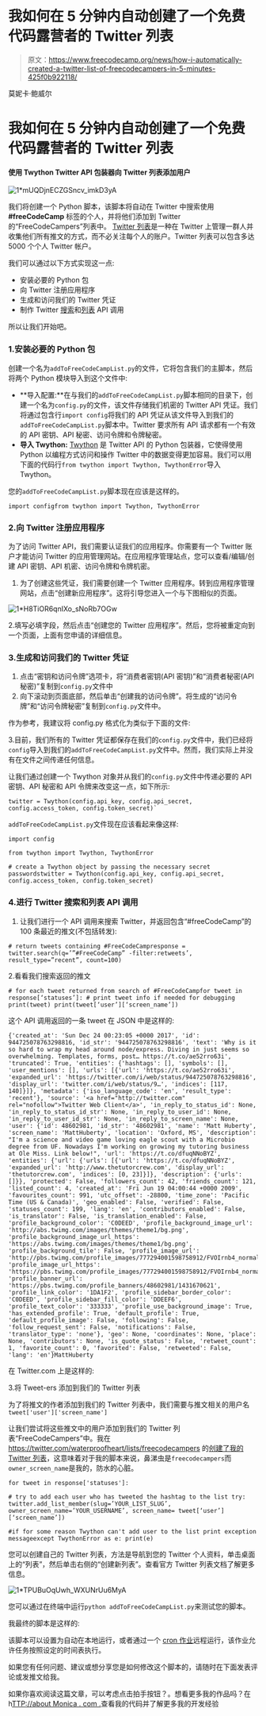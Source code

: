 # 我如何在 5 分钟内自动创建了一个免费代码露营者的 Twitter 列表

> 原文：<https://www.freecodecamp.org/news/how-i-automatically-created-a-twitter-list-of-freecodecampers-in-5-minutes-425f0b922118/>

莫妮卡·鲍威尔

# 我如何在 5 分钟内自动创建了一个免费代码露营者的 Twitter 列表

#### 使用 Twython Twitter API 包装器向 Twitter 列表添加用户

![1*mUQDjnECZGSncv_imkD3yA](img/e208641e8e4a40b7f7c4b4ea489f94d0.png)

我们将创建一个 Python 脚本，该脚本将自动在 Twitter 中搜索使用 **#freeCodeCamp** 标签的个人，并将他们添加到 Twitter 的“FreeCodeCampers”列表中。 [Twitter 列表](https://help.twitter.com/en/using-twitter/twitter-lists)是一种在 Twitter 上管理一群人并收集他们所有推文的方式，而不必关注每个人的账户。Twitter 列表可以包含多达 5000 个个人 Twitter 帐户。

我们可以通过以下方式实现这一点:

*   安装必要的 Python 包
*   向 Twitter 注册应用程序
*   生成和访问我们的 Twitter 凭证
*   制作 Twitter [搜索](https://developer.twitter.com/en/docs/tweets/search/api-reference/get-search-tweets)和[列表](https://developer.twitter.com/en/docs/accounts-and-users/create-manage-lists/api-reference/get-lists-list) API 调用

所以让我们开始吧。

### 1.安装必要的 Python 包

创建一个名为`addToFreeCodeCampList.py`的文件，它将包含我们的主脚本，然后将两个 Python 模块导入到这个文件中:

*   **导入配置:**在与我们的`addToFreeCodeCampList.py`脚本相同的目录下，创建一个名为`config.py`的文件，该文件存储我们机密的 Twitter API 凭证。我们将通过包含行`import config`将我们的 API 凭证从该文件导入到我们的`addToFreeCodeCampList.py`脚本中。Twitter 要求所有 API 请求都有一个有效的 API 密钥、API 秘密、访问令牌和令牌秘密。
*   **导入 Twython:** [Twython](https://github.com/ryanmcgrath/twython) 是 Twitter API 的 Python 包装器，它使得使用 Python 以编程方式访问和操作 Twitter 中的数据变得更加容易。我们可以用下面的代码行`from twython import Twython, TwythonError`导入 Twython。

您的`addToFreeCodeCampList.py`脚本现在应该是这样的。

```
import configfrom twython import Twython, TwythonError
```

### 2.向 Twitter 注册应用程序

为了访问 Twitter API，我们需要认证我们的应用程序。你需要有一个 Twitter 账户才能访问 Twitter 的应用管理网站。在应用程序管理站点，您可以查看/编辑/创建 API 密钥、API 机密、访问令牌和令牌机密。

1.  为了创建这些凭证，我们需要创建一个 Twitter 应用程序。转到应用程序管理网站，点击“创建新应用程序”。这将引导您进入一个与下图相似的页面。

![1*H8TiOR6qnIXo_sNoRb7OGw](img/901b8a26af7876855da4dbe9f57e8f07.png)

2.填写必填字段，然后点击“创建您的 Twitter 应用程序”。然后，您将被重定向到一个页面，上面有您申请的详细信息。

### 3.生成和访问我们的 Twitter 凭证

1.  点击“密钥和访问令牌”选项卡，将“消费者密钥(API 密钥)”和“消费者秘密(API 秘密)”复制到`config.py`文件中
2.  向下滚动到页面底部，然后单击“创建我的访问令牌”。将生成的“访问令牌”和“访问令牌秘密”复制到`config.py`文件中。

作为参考，我建议将 config.py 格式化为类似于下面的文件:

3.目前，我们所有的 Twitter 凭证都保存在我们的`config.py`文件中，我们已经将`config`导入到我们的`addToFreeCodeCampList.py`文件中。然而，我们实际上并没有在文件之间传递任何信息。

让我们通过创建一个 Twython 对象并从我们的`config.py`文件中传递必要的 API 密钥、API 秘密和 API 令牌来改变这一点，如下所示:

```
twitter = Twython(config.api_key, config.api_secret, config.access_token, config.token_secret)`
```

`addToFreeCodeCampList.py`文件现在应该看起来像这样:

```
import config
```

```
from twython import Twython, TwythonError
```

```
# create a Twython object by passing the necessary secret passwordstwitter = Twython(config.api_key, config.api_secret, config.access_token, config.token_secret)
```

### 4.进行 Twitter 搜索和列表 API 调用

1.  让我们进行一个 API 调用来搜索 Twitter，并返回包含“#freeCodeCamp”的 100 条最近的推文(不包括转发):

```
# return tweets containing #FreeCodeCampresponse = twitter.search(q=’”#FreeCodeCamp” -filter:retweets’, result_type=”recent”, count=100)
```

2.看看我们搜索返回的推文

```
# for each tweet returned from search of #FreeCodeCampfor tweet in response[‘statuses’]: # print tweet info if needed for debugging print(tweet) print(tweet[‘user’][‘screen_name’])
```

这个 API 调用返回的一条 tweet 在 JSON 中是这样的:

```
{'created_at': 'Sun Dec 24 00:23:05 +0000 2017', 'id': 944725078763298816, 'id_str': '944725078763298816', 'text': 'Why is it so hard to wrap my head around node/express. Diving in just seems so overwhelming. Templates, forms, post… https://t.co/ae52rro63i', 'truncated': True, 'entities': {'hashtags': [], 'symbols': [], 'user_mentions': [], 'urls': [{'url': 'https://t.co/ae52rro63i', 'expanded_url': 'https://twitter.com/i/web/status/944725078763298816', 'display_url': 'twitter.com/i/web/status/9…', 'indices': [117, 140]}]}, 'metadata': {'iso_language_code': 'en', 'result_type': 'recent'}, 'source': '<a href="http://twitter.com" rel="nofollow">Twitter Web Client</a>', 'in_reply_to_status_id': None, 'in_reply_to_status_id_str': None, 'in_reply_to_user_id': None, 'in_reply_to_user_id_str': None, 'in_reply_to_screen_name': None, 'user': {'id': 48602981, 'id_str': '48602981', 'name': 'Matt Huberty', 'screen_name': 'MattHuberty', 'location': 'Oxford, MS', 'description': "I'm a science and video game loving eagle scout with a Microbio degree from UF. Nowadays I'm working on growing my tutoring business at Ole Miss. Link below!", 'url': 'https://t.co/dfuqNNoBYZ', 'entities': {'url': {'urls': [{'url': 'https://t.co/dfuqNNoBYZ', 'expanded_url': 'http://www.thetutorcrew.com', 'display_url': 'thetutorcrew.com', 'indices': [0, 23]}]}, 'description': {'urls': []}}, 'protected': False, 'followers_count': 42, 'friends_count': 121, 'listed_count': 4, 'created_at': 'Fri Jun 19 04:00:44 +0000 2009', 'favourites_count': 991, 'utc_offset': -28800, 'time_zone': 'Pacific Time (US & Canada)', 'geo_enabled': False, 'verified': False, 'statuses_count': 199, 'lang': 'en', 'contributors_enabled': False, 'is_translator': False, 'is_translation_enabled': False, 'profile_background_color': 'C0DEED', 'profile_background_image_url': 'http://abs.twimg.com/images/themes/theme1/bg.png', 'profile_background_image_url_https': 'https://abs.twimg.com/images/themes/theme1/bg.png', 'profile_background_tile': False, 'profile_image_url': 'http://pbs.twimg.com/profile_images/777294001598758912/FVOIrnb4_normal.jpg', 'profile_image_url_https': 'https://pbs.twimg.com/profile_images/777294001598758912/FVOIrnb4_normal.jpg', 'profile_banner_url': 'https://pbs.twimg.com/profile_banners/48602981/1431670621', 'profile_link_color': '1DA1F2', 'profile_sidebar_border_color': 'C0DEED', 'profile_sidebar_fill_color': 'DDEEF6', 'profile_text_color': '333333', 'profile_use_background_image': True, 'has_extended_profile': True, 'default_profile': True, 'default_profile_image': False, 'following': False, 'follow_request_sent': False, 'notifications': False, 'translator_type': 'none'}, 'geo': None, 'coordinates': None, 'place': None, 'contributors': None, 'is_quote_status': False, 'retweet_count': 1, 'favorite_count': 0, 'favorited': False, 'retweeted': False, 'lang': 'en'}MattHuberty
```

在 Twitter.com 上是这样的:

3.将 Tweet-ers 添加到我们的 Twitter 列表

为了将推文的作者添加到我们的 Twitter 列表中，我们需要与推文相关的用户名`tweet['user']['screen_name']`

让我们尝试将这些推文中的用户添加到我们的 Twitter 列表“FreeCodeCampers”中。我在 https://twitter.com/waterproofheart/lists/freecodecampers 的[创建了我的 Twitter 列表](https://twitter.com/waterproofheart/lists/freecodecampers)，这意味着对于我的脚本来说，鼻涕虫是`freecodecampers`而`owner_screen_name`是我的，防水的心脏。

```
for tweet in response['statuses']:
```

```
# try to add each user who has tweeted the hashtag to the list try: twitter.add_list_member(slug=’YOUR_LIST_SLUG’, owner_screen_name=’YOUR_USERNAME’, screen_name= tweet[‘user’][‘screen_name’])
```

```
#if for some reason Twython can't add user to the list print exception messageexcept TwythonError as e: print(e)
```

您可以创建自己的 Twitter 列表，方法是导航到您的 Twitter 个人资料，单击桌面上的“列表”，然后单击右侧的“创建新列表”。查看官方 Twitter 列表文档了解更多信息。

![1*TPUBuOqUwh_WXUNrUu6MyA](img/4b4d2e1f47a2900a3c813111895f501d.png)

您可以通过在终端中运行`python addToFreeCodeCampList.py`来测试您的脚本。

我最终的脚本是这样的:

该脚本可以设置为自动在本地运行，或者通过一个 [cron 作业](https://en.wikipedia.org/wiki/Cron)远程运行，该作业允许任务按照设定的时间表执行。

如果您有任何问题、建议或想分享您是如何修改这个脚本的，请随时在下面发表评论或发推文给我。

如果你喜欢阅读这篇文章，可以考虑点击拍手按钮？。想看更多我的作品吗？在 h[TTP://about Monica . com .](http://aboutmonica.com)查看我的代码并了解更多我的开发经验